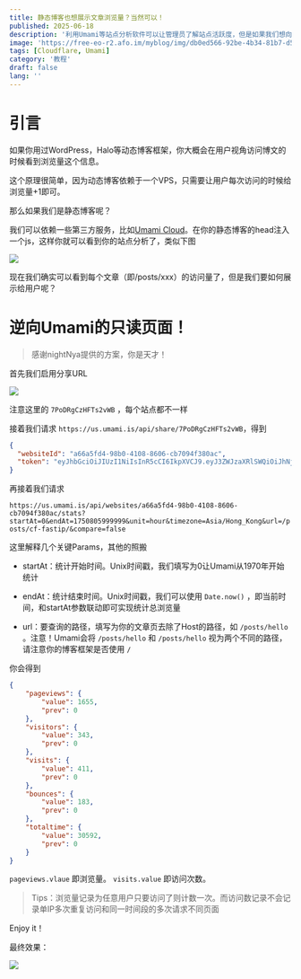 ```yaml
---
title: 静态博客也想展示文章浏览量？当然可以！
published: 2025-06-18
description: '利用Umami等站点分析软件可以让管理员了解站点活跃度，但是如果我们想向用户展示一些数据呢？'
image: 'https://free-eo-r2.afo.im/myblog/img/db0ed566-92be-4b34-81b7-d5cf8618c1e8.webp'
tags: [Cloudflare, Umami]
category: '教程'
draft: false 
lang: ''
---
```


# 引言

如果你用过WordPress，Halo等动态博客框架，你大概会在用户视角访问博文的时候看到浏览量这个信息。

这个原理很简单，因为动态博客依赖于一个VPS，只需要让用户每次访问的时候给浏览量+1即可。

那么如果我们是静态博客呢？

我们可以依赖一些第三方服务，比如[Umami Cloud](https://umami.is)。在你的静态博客的head注入一个js，这样你就可以看到你的站点分析了，类似下图

![](https://free-eo-r2.afo.im/myblog/img/2c1e7d81-6f6d-4323-b0de-013b2d168be1.webp)

现在我们确实可以看到每个文章（即/posts/xxx）的访问量了，但是我们要如何展示给用户呢？

# 逆向Umami的只读页面！

> 感谢nightNya提供的方案，你是天才！

首先我们启用分享URL

![](https://free-eo-r2.afo.im/myblog/img/023f687b-6e4a-46d8-b7f2-4778f20ebe99.webp)

注意这里的 `7PoDRgCzHFTs2vWB` ，每个站点都不一样

接着我们请求 `https://us.umami.is/api/share/7PoDRgCzHFTs2vWB`，得到

```json
{
  "websiteId": "a66a5fd4-98b0-4108-8606-cb7094f380ac",
  "token": "eyJhbGciOiJIUzI1NiIsInR5cCI6IkpXVCJ9.eyJ3ZWJzaXRlSWQiOiJhNjZhNWZkNC05OGIwLTQxMDgtODYwNi1jYjcwOTRmMzgwYWMiLCJpYXQiOjE3NTA4MDIwMzB9.X5GQT5kslh6r25sFlap4Asz1NDA7mN3kcZW8wqbrnBc"
}
```

再接着我们请求

`https://us.umami.is/api/websites/a66a5fd4-98b0-4108-8606-cb7094f380ac/stats?startAt=0&endAt=1750805999999&unit=hour&timezone=Asia/Hong_Kong&url=/posts/cf-fastip/&compare=false`

这里解释几个关键Params，其他的照搬

- startAt：统计开始时间。Unix时间戳，我们填写为0让Umami从1970年开始统计

- endAt：统计结束时间。Unix时间戳，我们可以使用 `Date.now()` ，即当前时间，和startAt参数联动即可实现统计总浏览量

- url：要查询的路径，填写为你的文章页去除了Host的路径，如 `/posts/hello` 。注意！Umami会将 `/posts/hello` 和 `/posts/hello` 视为两个不同的路径，请注意你的博客框架是否使用 `/`

你会得到

```json
{
    "pageviews": {
        "value": 1655,
        "prev": 0
    },
    "visitors": {
        "value": 343,
        "prev": 0
    },
    "visits": {
        "value": 411,
        "prev": 0
    },
    "bounces": {
        "value": 183,
        "prev": 0
    },
    "totaltime": {
        "value": 30592,
        "prev": 0
    }
}
```

`pageviews.vlaue` 即浏览量。 `visits.value` 即访问次数。

> Tips：浏览量记录为任意用户只要访问了则计数一次。而访问数记录不会记录单IP多次重复访问和同一时间段的多次请求不同页面

Enjoy it！

最终效果：

![](https://free-eo-r2.afo.im/myblog/img/ce822960-f7ef-444e-84d1-fa0758e2b5e8.webp)
